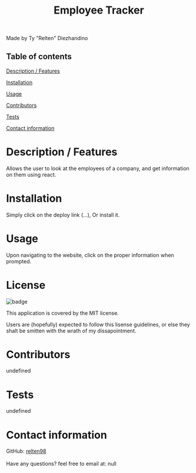 
  <h1 align="center">Employee Tracker</h1>
  <br />

  Made by Ty "Relten" Diezhandino
##  Table of contents

[Description / Features](#description)

[Installation](#installation)

[Usage](#usage)

[Contributors](#contributors)

[Tests](#test)

[Contact information](#contact)

  # <a name="description"></a> Description / Features
   Allows the user to look at the employees of a company, and get information on them using react.

  # <a name="installation"></a> Installation
   Simply click on the deploy link (...), Or install it.
  
  # <a name="usage"></a> Usage
   Upon navigating to the website, click on the proper information when prompted.
  
  # License
  ![badge](https://img.shields.io/badge/license-MIT-red)
  <br />

  This application is covered by the MIT license. 
  
  Users are (hopefully) expected to follow this lisense guidelines, or else they shalt be smitten with the wrath of my dissapointment.

  # <a name="contributors"></a> Contributors
   undefined
  
  # <a name="tests"></a> Tests
  undefined
  <br />
  
  # <a name="contact"></a> Contact information
  GitHub: [relten98](https://github.com/relten98)
  <br />
  <br/>
  Have any questions? feel free to email at: null
      